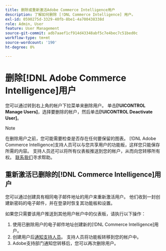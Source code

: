```yaml
---
title: 删除或重新激活Adobe Commerce Intelligence用户
description: 了解如何删除 [!DNL Commerce Intelligence] 用户。
exl-id: 0590275d-3329-40fb-8be1-4a700438338d
role: Admin, User
feature: User Management
source-git-commit: adb7aaef1cf914d43348abf5c7e4bec7c51bed0c
workflow-type: tm+mt
source-wordcount: '190'
ht-degree: 0%

---
```


# 删除[!DNL Adobe Commerce Intelligence]用户

您可以通过转到右上角的帐户下拉菜单来删除用户。 单击&#x200B;**[!UICONTROL Manage Users]**，选择要删除的帐户，然后单击&#x200B;**[!UICONTROL Deactivate User]**。

>[!NOTE]
>
>在删除用户之前，您可能需要检查是否存在任何要保留的图表。 [!DNL Adobe Commerce Intelligence]支持人员可以与您共享用户的功能板，这样您只能保存所需的内容。 支持人员还可以将所有仪表板推送到您的帐户，从而向您转移所有权。 [联系我们](../../guide-overview.md#Submitting-a-Support-Ticket)寻求帮助。

## 重新激活已删除的[!DNL Commerce Intelligence]用户

您可以通过创建具有相同电子邮件地址的用户来重新激活用户。 他们收到一封创建新密码的电子邮件，并在登录时恢复其功能板和设置。

如果您只需要该用户推送到其他用户帐户中的仪表板，请执行以下操作：

1. 使用已删除用户的电子邮件地址创建新的[!DNL Commerce Intelligence]用户。
1. 创建用户后[通知支持人员](https://experienceleague.adobe.com/docs/commerce-knowledge-base/kb/troubleshooting/miscellaneous/mbi-service-policies.html?lang=zh-Hans)。 支持人员将功能板转移到您的帐户中。
1. Adobe支持部门通知您转移后，您可以再次删除用户。
